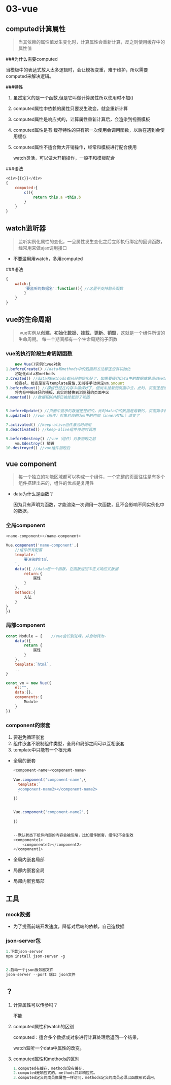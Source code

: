 # 03-vue

## computed计算属性

> 当其依赖的属性值发生变化时，计算属性会重新计算，反之则使用缓存中的属性值

###为什么需要computed

当模板中的表达式放入太多逻辑时，会让模板变重，难于维护，所以需要computed来解决逻辑。

###特性

1. 虽然定义的是一个函数,但是它叫做计算属性所以使用时不加()

2. computed属性中依赖的属性只要发生改变，就会重新计算

3. computed属性是响应式的，计算属性重新计算后，会渲染到视图模板

4. computed属性是有 缓存特性的只有第一次使用会调用函数，以后在遇到会使用缓存

5. computed属性不适合做大开销操作，经常和模板进行配合使用

   watch灵活，可以做大开销操作，一般不和模板配合

###语法

```js
<div>{{c}}</div>
{
    computed:{
        c(){ 
            return this.a +this.b
        }
    }
}
```


## watch监听器

> 监听实例化属性的变化，一旦属性发生变化之后立即执行绑定的回调函数，经常用来做ajax调用接口

+ 不要滥用用watch，多用computed

###语法

```js
{
    watch:{
        '要监听的数据名':function(){ //这里不支持箭头函数
        }
    }   
}
```



## vue的生命周期

>  vue实例从**创建、初始化数据、挂载、更新、销毁**，这就是一个组件所谓的生命周期。 每一个期间都有一个生命周期钩子函数



### vue的执行阶段生命周期函数

```js
    new Vue()实例化vue对象
1.beforeCreate() //data和methods中的数据和方法都还没有初始化
	初始化data和methods
2.Created() //data和methods都已经初始化好了，如果要操作data中的数据或是调用methods中的方法，最早只能在created中操作
	检查el，检查是否有template属性,无则等手动绑定vm.$mount
3.beforeMount() //模板已经在内存中编译好了，但尚未挂载到页面中去，此时，页面还是旧的
	将内存中编译好的模板，真实的替换到浏览器的页面中区
4.mounted() //数据和DOM都已被挂载到了视图


5.beforeUpdate() //页面中显示的数据还是旧的，此时data中的数据是最新的，页面尚未和最新数据同步
6.updated() //vue（组件）对象对应的dom中的内部（innerHTML）改变了

7.activated() //keep-alive组件激活时调用
8.deactivated() //keep-alive组件停用时调用

9.beforeDestroy() //vue（组件）对象销毁之前
	vm.$destroy() 销毁
10.destroyed() //vue组件销毁后

```





## vue component

> 每一个独立的功能区域都可以构成一个组件，一个完整的页面往往是有多个组件搭建出来的，组件的优点是复用性

+ data为什么是函数？

  因为只有声明为函数，才能渲染一次调用一次函数，且不会影响不同实例化中的数据。

### 全局component

```js
<name-component></name-component>

Vue.component('name-component',{
    //组件所有配置
    template:` 
		要渲染的html
	`,
    data(){ //data是一个函数，在函数返回中定义响应式数据
        return:{
            属性
        }
    },
    methods:{
        方法
    }
}
})
```

### 局部component

```js
const Module = {	//vue会识别驼峰，并自动转为-
    data(){
        return {
            属性
        }
    },
    template:`html`,
    ..
}

const vm = new Vue({
    el:"",
    data:{},
    components:{
        Module
    }
})
```

### component的嵌套

1. 要避免循环嵌套
2. 组件嵌套不限制组件类型，全局和局部之间可以互相嵌套
3. template中只能有一个根元素

+ 全局的嵌套

  ```js
  <component-name><component-name>
      
  Vue.component('component-name',{
  	template:`
  	<component-name2></component-name2>
  	`
  })
  
  
  Vue.component('component-name2',{
  		    
  }) 
  
  
  --默认状态下组件内部的内容会被忽略，比如组件嵌套，组件2不会生效
  <componente1>
      <componente2></component2>
  </component1>
  ```

  

+ 全局内嵌套局部

+ 局部内嵌套全局
+ 局部内嵌套局部







## 工具

### mock数据

+ 为了提高前端开发速度，降低对后端的依赖，自己造数据

### json-server包

```js
1.下载json-server
npm install json-server -g


2.启动一个json服务器文件
json-server --port 端口 json文件
```



## ？

1. 计算属性可以传参吗？

   不能

2. computed属性和watch的区别

   computed：适合多个数据或对象进行计算处理后返回一个结果，

   watch监听一个data中属性的改变。

3. computed属性和methods的区别

   ```js
   1.computed有缓存，methods没有缓存，
   2.computed是响应式的，methods并非响应式。
   3.computed定义的成员像属性一样访问，methods定义的成员必须以函数形式调用。 
   ```

   

